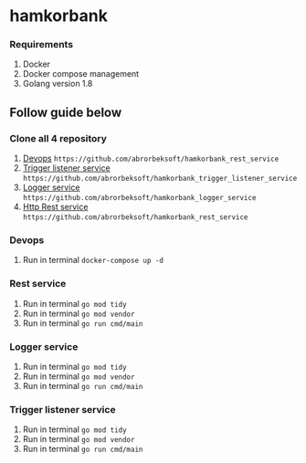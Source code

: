# hamkorbank


### Requirements
1. Docker
2. Docker compose management
3. Golang version 1.8


## Follow guide below

### Clone all 4 repository
1. [Devops](https://github.com/abrorbeksoft/hamkorbank_devops)
   ``https://github.com/abrorbeksoft/hamkorbank_rest_service``
2. [Trigger listener service](https://github.com/abrorbeksoft/hamkorbank_trigger_listener_service)
   ``https://github.com/abrorbeksoft/hamkorbank_trigger_listener_service``
3. [Logger service](https://github.com/abrorbeksoft/hamkorbank_logger_service)
   ``https://github.com/abrorbeksoft/hamkorbank_logger_service``
4. [Http Rest service](https://github.com/abrorbeksoft/hamkorbank_rest_service)
   ``https://github.com/abrorbeksoft/hamkorbank_rest_service``

### Devops
1. Run in terminal ``docker-compose up -d``

### Rest service
1. Run in terminal ``go mod tidy``
2. Run in terminal ``go mod vendor``
3. Run in terminal ``go run cmd/main``

### Logger service
1. Run in terminal ``go mod tidy``
2. Run in terminal ``go mod vendor``
3. Run in terminal ``go run cmd/main``


### Trigger listener service
1. Run in terminal ``go mod tidy``
2. Run in terminal ``go mod vendor``
3. Run in terminal ``go run cmd/main``